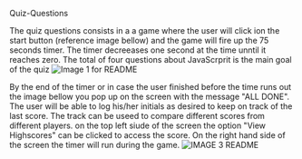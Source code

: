  Quiz-Questions
 
 The quiz questions consists in a a game where the user will click ion the start button (reference image bellow) and the game will fire up the 75 seconds timer. 
 The timer decreeases one second at the time unntil it reaches zero.
 The total of four questions about JavaScrprit is the main goal of the quiz
![Image 1 for README](https://user-images.githubusercontent.com/116593146/212943661-2478194f-17a9-4f3a-8526-e281b5ee6d7a.png)

By the end of the timer or in case the user finished before the time runs out the image bellow you pop up on the screen with the message "ALL DONE".
The user will be able to log his/her initials as desired to keep on track of the last score. The track can be useed to compare different scores from different players.
on the top left siude of the screen the option "View Highscores" can be clicked to access the score. On the right hand side of the screen the timer will run during the game.
![IMAGE 3 README](https://user-images.githubusercontent.com/116593146/212944743-8af92821-6213-465e-b79e-5239d39f4075.png)
